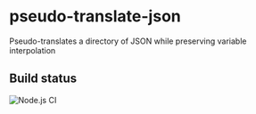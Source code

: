 # pseudo-translate-json
Pseudo-translates a directory of JSON while preserving variable interpolation

## Build status

![Node.js CI](https://github.com/rorsini/pseudo-translate-json/workflows/Node.js%20CI/badge.svg)

